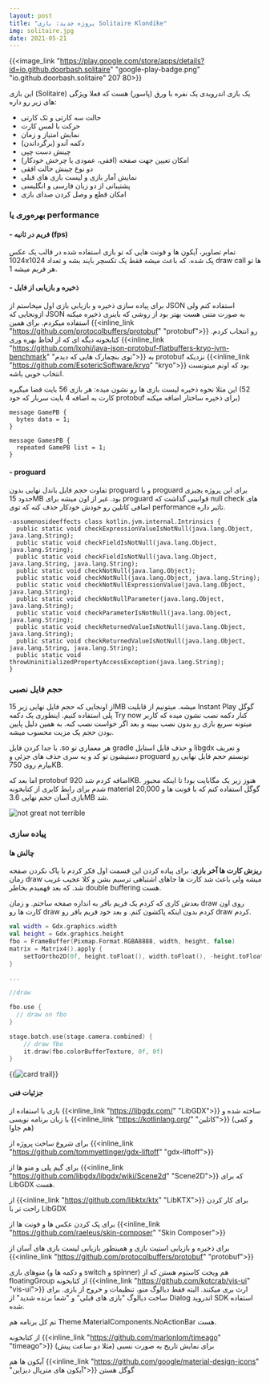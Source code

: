 ```yaml
---
layout: post
title: "پروژه جدید: بازی Solitaire Klondike"
img: solitaire.jpg
date: 2021-05-21
---
```


{{<image_link "https://play.google.com/store/apps/details?id=io.github.doorbash.solitaire" "google-play-badge.png" "io.github.doorbash.solitaire" 207 80>}}

این بازی (Solitaire) یک بازی اندرویدی یک نفره با ورق (پاسور) هست که فعلا ویژگی های زیر رو داره:
- حالت سه کارتی و تک کارتی
- حرکت با لمس کارت
- نمایش امتیاز و زمان
- دکمه آندو (برگرداندن)
- چینش دست چپی
- امکان تعیین جهت صفحه (افقی، عمودی یا چرخش خودکار)
- دو نوع چینش حالت افقی
- نمایش آمار بازی و لیست بازی های قبلی 
- پشتیبانی از دو زبان فارسی و انگلیسی
- امکان قطع و وصل کردن صدای بازی

### بهره‌وری یا performance

#### - فریم در ثانیه (fps)

 تمام تصاویر، آیکون ها و فونت هایی که تو بازی استفاده شده در قالب یک عکس 1024x1024 پک شده. که باعث میشه فقط یک تکسچر بایند بشه و تعداد draw call ها تو هر فریم میشه 1.

#### - ذخیره و بازیابی از فایل
برای پیاده سازی ذخیره و بازیابی بازی اول میخاستم از JSON استفاده کنم ولی ازونجایی که JSON به صورت متنی هست بهتر بود از روشی که باینری ذخیره میکنه استفاده میکردم. برای همین {{<inline_link "https://github.com/protocolbuffers/protobuf" "protobuf">}} رو انتخاب کردم. کتابخونه دیگه ای که از لحاظ بهره وری {{<inline_link "https://github.com/lxohi/java-json-protobuf-flatbuffers-kryo-jvm-benchmark" "توی بنچمارک هایی که دیدم">}} به protobuf نزدیکه {{<inline_link "https://github.com/EsotericSoftware/kryo" "kryo">}} بود که اونم میتونست انتخاب خوبی باشه.

این مثلا نحوه ذخیره لیست بازی ها رو نشون میده:
هر بازی 56 بایت فضا میگیره (52 کارت به اضافه 4 بایت سربار که خود protobuf برای ذخیره ساختار اضافه میکنه)

```plaintext
message GamePB {
  bytes data = 1;
}

message GamesPB {
  repeated GamePB list = 1;
}
```

#### - proguard
تفاوت حجم فایل باندل نهایی بدون proguard و با proguard برای این پروژه یچیزی حدود 15MB بود. 
غیر از اون میشه برای proguard قوانینی گذاشت که null check های اضافی کاتلین رو خودش خودکار حذف کنه که توی performance تاثیر داره.

```plaintext
-assumenosideeffects class kotlin.jvm.internal.Intrinsics {
  public static void checkExpressionValueIsNotNull(java.lang.Object, java.lang.String);
  public static void checkFieldIsNotNull(java.lang.Object, java.lang.String);
  public static void checkFieldIsNotNull(java.lang.Object, java.lang.String, java.lang.String);
  public static void checkNotNull(java.lang.Object);
  public static void checkNotNull(java.lang.Object, java.lang.String);
  public static void checkNotNullExpressionValue(java.lang.Object, java.lang.String);
  public static void checkNotNullParameter(java.lang.Object, java.lang.String);
  public static void checkParameterIsNotNull(java.lang.Object, java.lang.String);
  public static void checkReturnedValueIsNotNull(java.lang.Object, java.lang.String);
  public static void checkReturnedValueIsNotNull(java.lang.Object, java.lang.String, java.lang.String);
  public static void throwUninitializedPropertyAccessException(java.lang.String);
}
```

### حجم فایل نصبی
از اونجایی که حجم فایل  نهایی زیر 15MB میشه. میتونیم از قابلیت Instant Play گوگل پلی استفاده کنیم. اینطوری یک دکمه Try now کنار دکمه نصب نشون میده که کاربر میتونه سریع بازی رو بدون نصب ببینه و بعد اگر خواست نصب کنه. به همین دلیل پایین بودن حجم یک مزیت محسوب میشه.

با جدا کردن فایل .so هر معماری تو gradle و حذف فایل استایل libgdx و تعریف دستیشون تو کد و یه سری حذف های جزئی و proguard تونستم حجم فایل نهایی رو بیارم روی 750KB. 

اما بعد که protobuf اضافه کردم شد 920KB. هنوز زیر یک مگابایت بود! تا اینکه مجبور شدم برای رابط کابری از کتابخونه material گوگل استفاده کنم که با فونت ها و 20,000 بازی آسان حجم نهایی 3.6MB شد.

![not great not terrible](https://media.giphy.com/media/B2l0NnxK9KiVa0CXBh/giphy.gif)

### پیاده سازی

#### چالش ها

**ریزش کارت ها آخر بازی**:
برای پیاده کردن این قسمت اول فکر کردم با پاک نکردن صفحه زمان draw میشه ولی باعث شد کارت ها جاهای اشتباهی ترسیم بشن و کلا عجیب غریب شد. که بعد فهمیدم بخاطر double buffering هست.

بعدش کاری که کردم یک فریم بافر به اندازه صفحه ساختم. و زمان draw روی اون کارت ها رو draw کردم بدون اینکه پاکشون کنم. و بعد خود فریم بافر رو draw کردم.

```kotlin
val width = Gdx.graphics.width
val height = Gdx.graphics.height
fbo = FrameBuffer(Pixmap.Format.RGBA8888, width, height, false)
matrix = Matrix4().apply {
    setToOrtho2D(0f, height.toFloat(), width.toFloat(), -height.toFloat())
}

... 

//draw

fbo.use {
  // draw on fbo
}

stage.batch.use(stage.camera.combined) {
    // draw fbo
    it.draw(fbo.colorBufferTexture, 0f, 0f)
}
```

{{<image src="solitaire_card_trail.jpg" alt="card trail">}}

#### جزئیات فنی
بازی با استفاده از {{<inline_link "https://libgdx.com/" "LibGDX">}} ساخته شده و با زبان برنامه نویسی {{<inline_link "https://kotlinlang.org/" "کاتلین">}} (و کمی هم جاوا)

برای شروع ساخت پروژه از {{<inline_link "https://github.com/tommyettinger/gdx-liftoff" "gdx-liftoff">}}

برای گیم پلی و منو ها از {{<inline_link "https://github.com/libgdx/libgdx/wiki/Scene2d" "Scene2D">}} که برای LibGDX هست. 

از {{<inline_link "https://github.com/libktx/ktx" "LibKTX">}} برای کار کردن راحت تر با LibGDX

برای پک کردن عکس ها و فونت ها از {{<inline_link "https://github.com/raeleus/skin-composer" "Skin Composer">}}

برای ذخیره و بازیابی استیت بازی و همینطور بازیابی لیست بازی های آسان از {{<inline_link "https://github.com/protocolbuffers/protobuf" "protobuf">}}

 منوهای بازی (و دکمه ها و switch و spinner) هم ویجت کاستوم هستن که از  floatingGroup از کتابخونه {{<inline_link "https://github.com/kotcrab/vis-ui" "vis-ui">}} ارث بری میکنند. البته فقط دیالوگ منو، تنظیمات و خروج از بازی.
برای ساخت دیالوگ "بازی های قبلی" و "شما برنده شدید" از Dialog اندروید SDK استفاده شده. 

تم کل برنامه هم Theme.MaterialComponents.NoActionBar هست. 

از کتابخونه {{<inline_link "https://github.com/marlonlom/timeago" "timeago">}} برای نمایش تاریخ به صورت نسبی (مثلا دو ساعت پیش)

آیکون ها هم {{<inline_link "https://github.com/google/material-design-icons" "آیکون های متریال دیزاین">}} گوگل هستن